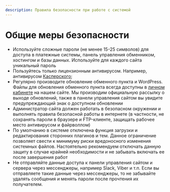 ```yaml
---
description: Правила безопасности при работе с системой
---
```


# Общие меры безопасности

* Используйте сложные пароли (не менее 15-25 символов) для доступа в платежные системы, панель управления обменником, хостингом и базы данных. Используйте для каждого сайта уникальный пароль
* Пользуйтесь только лицензионным антивирусом. Например, антивирусом [Касперского](https://www.kaspersky.com);
* Регулярно производите обновление обменного пункта и WordPress. Файлы для обновления обменного пункта всегда доступны в [личном кабинете](https://premiumexchanger.com/uscripts/) на нашем сайте. Мы производим официальную рассылку о выходе обновлений, также в панели управления сайтом вы увидите предупреждающий знак о доступном обновлении
* Администратор сайта должен работать в безопасном окружении и выполнять правила безопасной работы в интернете (в частности, не сохранять пароли в браузере и FTP-клиенте, защищать рабочее место антивирусом и файрволлом)
* По умолчанию в системе отключена функция загрузки и редактирования сторонних плагинов и тем. Данное ограничение позволяет свести к минимуму риски вредоносного изменения системных файлов. Настоятельно рекомендуем отключать данную защиту в случае крайней необходимости и не забывать включать ее после завершения работ
* Не отправляйте данные доступа к панели управления сайтом и сервера через мессенджеры, например Slack, Viber и т.п. Если вы отправляете такие данные через мессенджеры, то не забывайте удалять сообщения и менять пароли после прочтения их получателем.
